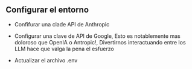 ## Configurar el entorno

- Confifurar una clade API de Anthropic
- Configurar una clave de API de Google, Esto es notablemente mas doloroso que OpenIA o Antropic!, Divertirnos interactuando entre los LLM hace que valga la pena el esfuerzo

- Actualizar el archivo .env

